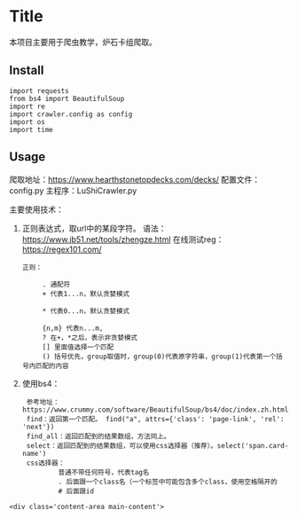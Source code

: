 
# Title

本项目主要用于爬虫教学，炉石卡组爬取。

## Install

```
import requests
from bs4 import BeautifulSoup
import re
import crawler.config as config
import os
import time
```

## Usage

爬取地址：https://www.hearthstonetopdecks.com/decks/
配置文件：config.py
主程序：LuShiCrawler.py

主要使用技术：
1. 正则表达式，取url中的某段字符。
 语法：https://www.jb51.net/tools/zhengze.html
 在线测试reg：https://regex101.com/
       
       正则：
        
            . 通配符
            + 代表1...n，默认贪婪模式
            
            * 代表0...n，默认贪婪模式
            
            {n,m} 代表n...m,
            ? 在+，*之后，表示非贪婪模式
            [] 里面值选择一个匹配
            () 括号优先，group取值时，group(0)代表原字符串，group(1)代表第一个括号内匹配的内容
           
    
2. 使用bs4：

        参考地址：https://www.crummy.com/software/BeautifulSoup/bs4/doc/index.zh.html#
        find：返回第一个匹配。 find("a", attrs={'class': 'page-link', 'rel': 'next'})
        find_all：返回匹配到的结果数组，方法同上。
        select：返回匹配到的结果数组，可以使用css选择器（推荐）。select('span.card-name')
        css选择器：
                普通不带任何符号，代表tag名
                . 后面跟一个class名（一个标签中可能包含多个class，使用空格隔开的
                # 后面跟id
```
<div class='content-area main-content'>
```

 

    

